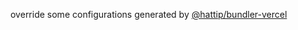 override some configurations generated by [@hattip/bundler-vercel](https://github.com/hattipjs/hattip/blob/26a2e3df5243083d8d22f4e4e1ec629cc7b8ec09/packages/bundler/bundler-vercel/readme.md)
